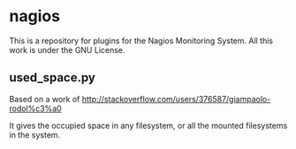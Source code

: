 # nagios

This is a repository for plugins for the Nagios Monitoring System.
All this work is under the GNU License.

## used_space.py
Based on a work of http://stackoverflow.com/users/376587/giampaolo-rodol%c3%a0

It gives the occupied space in any filesystem, or all the mounted filesystems in the system.

